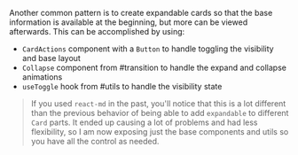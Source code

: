 Another common pattern is to create expandable cards so that the base
information is available at the beginning, but more can be viewed afterwards.
This can be accomplished by using:

- `CardActions` component with a `Button` to handle toggling the visibility and
  base layout
- `Collapse` component from #transition to handle the expand and collapse
  animations
- `useToggle` hook from #utils to handle the visibility state

> If you used `react-md` in the past, you'll notice that this is a lot different
> than the previous behavior of being able to add `expandable` to different
> `Card` parts. It ended up causing a lot of problems and had less flexibility,
> so I am now exposing just the base components and utils so you have all the
> control as needed.
